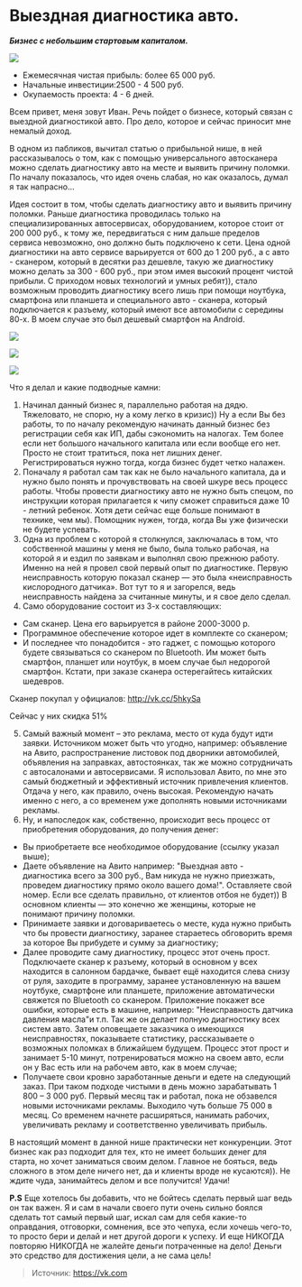 # Выездная диагностика авто.
_**Бизнес с небольшим стартовым капиталом.**_

![](/images/Auto/diag_auto_01.jpg)

- Ежемесячная чистая прибыль: более 65 000 руб.
- Начальные инвестиции:2500 - 4 500 руб.
- Окупаемость проекта: 4 - 6 дней.

Всем привет, меня зовут Иван. Речь пойдет о бизнесе, который связан с выездной диагностикой авто. Про дело, которое и сейчас приносит мне немалый доход.

В одном из пабликов, вычитал статью о прибыльной нише, в ней рассказывалось о том, как с помощью универсального автосканера можно сделать диагностику авто на месте и выявить причину поломки. По началу показалось, что идея очень слабая, но как оказалось, думал я так напрасно…

Идея состоит в том, чтобы сделать диагностику авто и выявить причину поломки. Раньше диагностика проводилась только на специализированных автосервисах, оборудованием, которое стоит от 200 000 руб., к тому же, передвигаться с ним дальше пределов сервиса невозможно, оно должно быть подключено к сети. Цена одной диагностики на авто сервисе варьируется от 600 до 1 200 руб., а с авто - сканером, который в десятки раз дешевле, такую же диагностику можно делать за 300 - 600 руб., при этом имея высокий процент чистой прибыли. С приходом новых технологий и умных ребят)), стало возможным проводить диагностику всего лишь при помощи ноутбука, смартфона или планшета и специального авто - сканера, который подключается к разъему, который имеют все автомобили с середины 80-х. В моем случае это был дешевый смартфон на Android.

![](/images/Auto/diag_auto_02.jpg)

![](/images/Auto/diag_auto_03.jpg)

![](/images/Auto/diag_auto_04.jpg)

Что я делал и какие подводные камни:

1. Начинал данный бизнес я, параллельно работая на дядю. Тяжеловато, не спорю, ну а кому легко в кризис)) Ну а если Вы без работы, то по началу рекомендую начинать данный бизнес без регистрации себя как ИП, дабы сэкономить на налогах. Тем более если нет большого начального капитала или если вообще его нет. Просто не стоит тратиться, пока нет лишних денег. Регистрироваться нужно тогда, когда бизнес будет четко налажен.
2. Поначалу я работал сам так как не было начального капитала, да и нужно было понять и прочувствовать на своей шкуре весь процесс работы. Чтобы провести диагностику авто не нужно быть спецом, по инструкции которая прилагается к чипу сможет справиться даже 10 - летний ребенок. Хотя дети сейчас еще больше понимают в технике, чем мы). Помощник нужен, тогда, когда Вы уже физически не будете успевать.
3. Одна из проблем с которой я столкнулся, заключалась в том, что собственной машины у меня не было, была только рабочая, на которой я и ездил по заявкам и выполнял свою прежнюю работу. Именно на ней я провел свой первый опыт по диагностике. Первую неисправность которую показал сканер — это была «неисправность кислородного датчика». Вот тут то я и загорелся, ведь неисправность найдена за считанные минуты, и я свое дело сделал.
4. Само оборудование состоит из 3-х составляющих:
  - Сам сканер. Цена его варьируется в районе 2000-3000 р.
  - Программное обеспечение которое идет в комплекте со сканером;
  - И последнее что понадобится - это гаджет, с помощью которого будете связываться со сканером по Bluetooth. Им может быть смартфон, планшет или ноутбук, в моем случае был недорогой смартфон. Кстати, при заказе сканера остерегайтесь китайских шедевров.

  Сканер покупал у официалов: http://vk.cc/5hkySa

  Сейчас у них скидка 51%

5. Самый важный момент – это реклама, место от куда будут идти заявки. Источником может быть что угодно, например: объявление на Авито, распространение листовок под дворники автомобилей, объявления на заправках, автостоянках, так же можно сотрудничать с автосалонами и автосервисами. Я использовал Авито, по мне это самый бюджетный и эффективный источник привлечения клиентов. Отдача у него, как правило, очень высокая. Рекомендую начать именно с него, а со временем уже дополнять новыми источниками рекламы.
6. Ну, и напоследок как, собственно, происходит весь процесс от приобретения оборудования, до получения денег:
  - Вы приобретаете все необходимое оборудование (ссылку указал выше);
  - Даете объявление на Авито например: "Выездная авто - диагностика всего за 300 руб., Вам никуда не нужно приезжать, проведем диагностику прямо около вашего дома!". Оставляете свой номер. Если все сделать правильно, от клиентов отбоя не будет)) В основном клиенты — это конечно же женщины, которые не понимают причину поломки.
  - Принимаете заявки и договариваетесь о месте, куда нужно прибыть что бы провести диагностику, заранее стараетесь обговорить время за которое Вы прибудете и сумму за диагностику;
  - Далее проводите саму диагностику, процесс этот очень прост. Подключаете сканер к разъему, который в основном у всех находится в салонном бардачке, бывает ещё находится слева снизу от руля, заходите в программу, заранее установленную на вашем ноутбуке, смартфоне или планшете, приложение автоматически свяжется по Bluetooth со сканером. Приложение покажет все ошибки, которые есть в машине, например: "Неисправность датчика давления масла"и т.п. Так же он делает полную диагностику всех систем авто. Затем оповещаете заказчика о имеющихся неисправностях, показываете статистику, рассказываете о возможных поломках в ближайшем будущем. Процесс этот прост и занимает 5-10 минут, потренироваться можно на своем авто, если он у Вас есть или на рабочем авто, как в моем случае;
  - Получаете свои кровно заработанные деньги и едете на следующий заказ. При таком подходе чистыми в день можно зарабатывать 1 800 – 3 000 руб. Первый месяц так и работал, пока не обзавелся новыми источниками рекламы. Выходило чуть больше 75 000 в месяц. Со временем начнете расширяться, нанимать рабочих, увеличивать рекламу и соответственно увеличивать прибыль.

В настоящий момент в данной нише практически нет конкуренции. Этот бизнес как раз подходит для тех, кто не имеет больших денег для старта, но хочет заниматься своим делом. Главное не бояться, ведь сложного в этом деле ничего нет, да и клиенты вроде не кусаются)). Не ждите чуда, занимайтесь делом и все получится! Удачи!

**P.S** Еще хотелось бы добавить, что не бойтесь сделать первый шаг ведь он так важен. Я и сам в начали своего пути очень сильно боялся сделать тот самый первый шаг, искал сам для себя какие-то оправдания, отговорки, сомнения, все это чепуха, если хочешь чего-то, то просто бери и делай и нет другой дороги к успеху. И еще НИКОГДА повторяю НИКОГДА не жалейте деньги потраченные на дело! Деньги это средство для достижения цели, а не сама цель!

> Источник: https://vk.com
